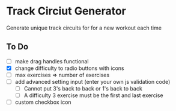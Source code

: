 # Track Circiut Generator

Generate unique track circuits for for a new workout each time

## To Do
- [ ] make drag handles functional
- [x] change difficulty to radio buttons with icons
- [ ] max exercises => number of exercises
- [ ] add advanced setting input (enter your own js validation code)
    - [ ] Cannot put 3's back to back or 1's back to back
    - [ ] A difficulty 3 exercise must be the first and last exercise
- [ ] custom checkbox icon
